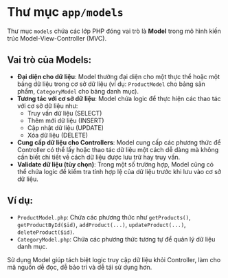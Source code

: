 # Thư mục `app/models`

Thư mục `models` chứa các lớp PHP đóng vai trò là **Model** trong mô hình kiến trúc Model-View-Controller (MVC).

## Vai trò của Models:

*   **Đại diện cho dữ liệu**: Model thường đại diện cho một thực thể hoặc một bảng dữ liệu trong cơ sở dữ liệu (ví dụ: `ProductModel` cho bảng sản phẩm, `CategoryModel` cho bảng danh mục).
*   **Tương tác với cơ sở dữ liệu**: Model chứa logic để thực hiện các thao tác với cơ sở dữ liệu như:
    *   Truy vấn dữ liệu (SELECT)
    *   Thêm mới dữ liệu (INSERT)
    *   Cập nhật dữ liệu (UPDATE)
    *   Xóa dữ liệu (DELETE)
*   **Cung cấp dữ liệu cho Controllers**: Model cung cấp các phương thức để Controller có thể lấy hoặc thao tác dữ liệu một cách dễ dàng mà không cần biết chi tiết về cách dữ liệu được lưu trữ hay truy vấn.
*   **Validate dữ liệu (tùy chọn)**: Trong một số trường hợp, Model cũng có thể chứa logic để kiểm tra tính hợp lệ của dữ liệu trước khi lưu vào cơ sở dữ liệu.

## Ví dụ:

*   `ProductModel.php`: Chứa các phương thức như `getProducts()`, `getProductById($id)`, `addProduct(...)`, `updateProduct(...)`, `deleteProduct($id)`.
*   `CategoryModel.php`: Chứa các phương thức tương tự để quản lý dữ liệu danh mục.

Sử dụng Model giúp tách biệt logic truy cập dữ liệu khỏi Controller, làm cho mã nguồn dễ đọc, dễ bảo trì và dễ tái sử dụng hơn.